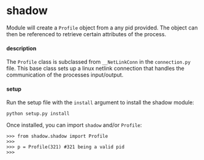 shadow
======

Module will create a `Profile` object from a any pid provided.  The object can
then be referenced to retrieve certain attributes of the process.

#### description

The `Profile` class is subclassed from `__NetLinkConn` in the `connection.py` 
file. This base class sets up a linux netlink connection that handles the 
communication of the processes input/output.

#### setup

Run the setup file with the `install` argument to install the shadow module:

    python setup.py install

Once installed, you can import `shadow` and/or `Profile`:

    >>> from shadow.shadow import Profile
    >>>
    >>> p = Profile(321) #321 being a valid pid
    >>>
